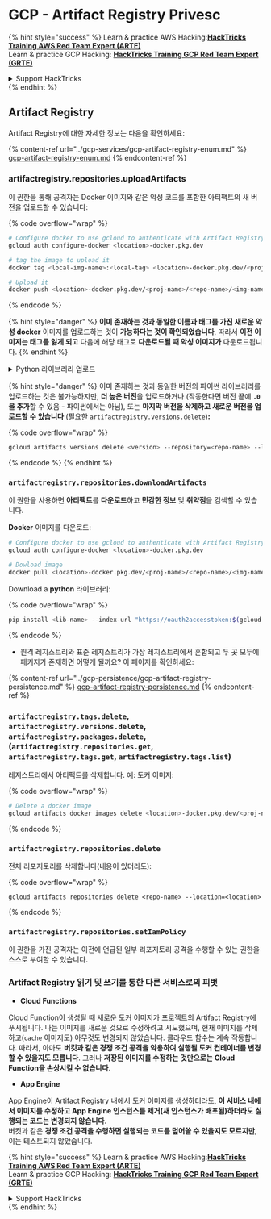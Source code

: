 # GCP - Artifact Registry Privesc

{% hint style="success" %}
Learn & practice AWS Hacking:<img src="../../../.gitbook/assets/image (1).png" alt="" data-size="line">[**HackTricks Training AWS Red Team Expert (ARTE)**](https://training.hacktricks.xyz/courses/arte)<img src="../../../.gitbook/assets/image (1).png" alt="" data-size="line">\
Learn & practice GCP Hacking: <img src="../../../.gitbook/assets/image (2).png" alt="" data-size="line">[**HackTricks Training GCP Red Team Expert (GRTE)**<img src="../../../.gitbook/assets/image (2).png" alt="" data-size="line">](https://training.hacktricks.xyz/courses/grte)

<details>

<summary>Support HackTricks</summary>

* Check the [**subscription plans**](https://github.com/sponsors/carlospolop)!
* **Join the** 💬 [**Discord group**](https://discord.gg/hRep4RUj7f) or the [**telegram group**](https://t.me/peass) or **follow** us on **Twitter** 🐦 [**@hacktricks\_live**](https://twitter.com/hacktricks\_live)**.**
* **Share hacking tricks by submitting PRs to the** [**HackTricks**](https://github.com/carlospolop/hacktricks) and [**HackTricks Cloud**](https://github.com/carlospolop/hacktricks-cloud) github repos.

</details>
{% endhint %}

## Artifact Registry

Artifact Registry에 대한 자세한 정보는 다음을 확인하세요:

{% content-ref url="../gcp-services/gcp-artifact-registry-enum.md" %}
[gcp-artifact-registry-enum.md](../gcp-services/gcp-artifact-registry-enum.md)
{% endcontent-ref %}

### artifactregistry.repositories.uploadArtifacts

이 권한을 통해 공격자는 Docker 이미지와 같은 악성 코드를 포함한 아티팩트의 새 버전을 업로드할 수 있습니다:

{% code overflow="wrap" %}
```bash
# Configure docker to use gcloud to authenticate with Artifact Registry
gcloud auth configure-docker <location>-docker.pkg.dev

# tag the image to upload it
docker tag <local-img-name>:<local-tag> <location>-docker.pkg.dev/<proj-name>/<repo-name>/<img-name>:<tag>

# Upload it
docker push <location>-docker.pkg.dev/<proj-name>/<repo-name>/<img-name>:<tag>
```
{% endcode %}

{% hint style="danger" %}
**이미 존재하는 것과 동일한 이름과 태그를 가진 새로운 악성 docker** 이미지를 업로드하는 것이 **가능하다는 것이 확인되었습니다**, 따라서 **이전 이미지는 태그를 잃게 되고** 다음에 해당 태그로 **다운로드될 때 악성 이미지가** 다운로드됩니다.
{% endhint %}

<details>

<summary>Python 라이브러리 업로드</summary>

**업로드할 라이브러리를 생성하는 것부터 시작하세요** (레지스트리에서 최신 버전을 다운로드할 수 있다면 이 단계를 건너뛸 수 있습니다):

1.  **프로젝트 구조 설정**:

* 라이브러리를 위한 새 디렉토리를 생성합니다, 예: `hello_world_library`.
* 이 디렉토리 안에 패키지 이름으로 또 다른 디렉토리를 생성합니다, 예: `hello_world`.
* 패키지 디렉토리 안에 `__init__.py` 파일을 생성합니다. 이 파일은 비어있거나 패키지 초기화를 포함할 수 있습니다.

```bash
mkdir hello_world_library
cd hello_world_library
mkdir hello_world
touch hello_world/__init__.py
```
2.  **라이브러리 코드 작성**:

* `hello_world` 디렉토리 안에 모듈을 위한 새로운 Python 파일을 생성합니다, 예: `greet.py`.
* "Hello, World!" 함수를 작성합니다:

```python
# hello_world/greet.py
def say_hello():
return "Hello, World!"
```
3.  **`setup.py` 파일 생성**:

* `hello_world_library` 디렉토리의 루트에 `setup.py` 파일을 생성합니다.
* 이 파일은 라이브러리에 대한 메타데이터를 포함하고 Python에 설치 방법을 알려줍니다.

```python
# setup.py
from setuptools import setup, find_packages

setup(
name='hello_world',
version='0.1',
packages=find_packages(),
install_requires=[
# 라이브러리에 필요한 종속성
],
)
```

**이제 라이브러리를 업로드합시다:**

1.  **패키지 빌드**:

* `hello_world_library` 디렉토리의 루트에서 다음을 실행합니다:

```sh
python3 setup.py sdist bdist_wheel
```
2. **패키지 업로드를 위한 twine 인증 구성**:
* `twine`이 설치되어 있는지 확인합니다 (`pip install twine`).
* `gcloud`를 사용하여 자격 증명을 구성합니다:

{% code overflow="wrap" %}
````
```sh
twine upload --username 'oauth2accesstoken' --password "$(gcloud auth print-access-token)" --repository-url https://<location>-python.pkg.dev/<project-id>/<repo-name>/ dist/*
```
````
{% endcode %}

3. **빌드를 정리하기**
```bash
rm -rf dist build hello_world.egg-info
```
</details>

{% hint style="danger" %}
이미 존재하는 것과 동일한 버전의 파이썬 라이브러리를 업로드하는 것은 불가능하지만, **더 높은 버전**을 업로드하거나 (작동한다면 버전 끝에 **`.0`을 추가**할 수 있음 - 파이썬에서는 아님), 또는 **마지막 버전을 삭제하고 새로운 버전을 업로드할 수 있습니다** (필요한 `artifactregistry.versions.delete`)**:**

{% code overflow="wrap" %}
```sh
gcloud artifacts versions delete <version> --repository=<repo-name> --location=<location> --package=<lib-name>
```
{% endcode %}
{% endhint %}

### `artifactregistry.repositories.downloadArtifacts`

이 권한을 사용하면 **아티팩트**를 **다운로드**하고 **민감한 정보** 및 **취약점**을 검색할 수 있습니다.

**Docker** 이미지를 다운로드:
```sh
# Configure docker to use gcloud to authenticate with Artifact Registry
gcloud auth configure-docker <location>-docker.pkg.dev

# Dowload image
docker pull <location>-docker.pkg.dev/<proj-name>/<repo-name>/<img-name>:<tag>
```
Download a **python** 라이브러리:

{% code overflow="wrap" %}
```bash
pip install <lib-name> --index-url "https://oauth2accesstoken:$(gcloud auth print-access-token)@<location>-python.pkg.dev/<project-id>/<repo-name>/simple/" --trusted-host <location>-python.pkg.dev --no-cache-dir
```
{% endcode %}

* 원격 레지스트리와 표준 레지스트리가 가상 레지스트리에서 혼합되고 두 곳 모두에 패키지가 존재하면 어떻게 될까요? 이 페이지를 확인하세요:

{% content-ref url="../gcp-persistence/gcp-artifact-registry-persistence.md" %}
[gcp-artifact-registry-persistence.md](../gcp-persistence/gcp-artifact-registry-persistence.md)
{% endcontent-ref %}

### `artifactregistry.tags.delete`, `artifactregistry.versions.delete`, `artifactregistry.packages.delete`, (`artifactregistry.repositories.get`, `artifactregistry.tags.get`, `artifactregistry.tags.list`)

레지스트리에서 아티팩트를 삭제합니다. 예: 도커 이미지:

{% code overflow="wrap" %}
```bash
# Delete a docker image
gcloud artifacts docker images delete <location>-docker.pkg.dev/<proj-name>/<repo-name>/<img-name>:<tag>
```
{% endcode %}

### `artifactregistry.repositories.delete`

전체 리포지토리를 삭제합니다(내용이 있더라도):

{% code overflow="wrap" %}
```
gcloud artifacts repositories delete <repo-name> --location=<location>
```
{% endcode %}

### `artifactregistry.repositories.setIamPolicy`

이 권한을 가진 공격자는 이전에 언급된 일부 리포지토리 공격을 수행할 수 있는 권한을 스스로 부여할 수 있습니다.

### Artifact Registry 읽기 및 쓰기를 통한 다른 서비스로의 피벗

* **Cloud Functions**

Cloud Function이 생성될 때 새로운 도커 이미지가 프로젝트의 Artifact Registry에 푸시됩니다. 나는 이미지를 새로운 것으로 수정하려고 시도했으며, 현재 이미지를 삭제하고(`cache` 이미지도) 아무것도 변경되지 않았습니다. 클라우드 함수는 계속 작동합니다. 따라서, 아마도 **버킷과 같은 경쟁 조건 공격을 악용하여 실행될 도커 컨테이너를 변경할 수 있을지도 모릅니다**. 그러나 **저장된 이미지를 수정하는 것만으로는 Cloud Function을 손상시킬 수 없습니다**.

* **App Engine**

App Engine이 Artifact Registry 내에서 도커 이미지를 생성하더라도, **이 서비스 내에서 이미지를 수정하고 App Engine 인스턴스를 제거(새 인스턴스가 배포됨)하더라도** **실행되는 코드는 변경되지 않습니다**.\
버킷과 같은 **경쟁 조건 공격을 수행하면 실행되는 코드를 덮어쓸 수 있을지도 모르지만**, 이는 테스트되지 않았습니다.

{% hint style="success" %}
Learn & practice AWS Hacking:<img src="../../../.gitbook/assets/image (1).png" alt="" data-size="line">[**HackTricks Training AWS Red Team Expert (ARTE)**](https://training.hacktricks.xyz/courses/arte)<img src="../../../.gitbook/assets/image (1).png" alt="" data-size="line">\
Learn & practice GCP Hacking: <img src="../../../.gitbook/assets/image (2).png" alt="" data-size="line">[**HackTricks Training GCP Red Team Expert (GRTE)**<img src="../../../.gitbook/assets/image (2).png" alt="" data-size="line">](https://training.hacktricks.xyz/courses/grte)

<details>

<summary>Support HackTricks</summary>

* Check the [**subscription plans**](https://github.com/sponsors/carlospolop)!
* **Join the** 💬 [**Discord group**](https://discord.gg/hRep4RUj7f) or the [**telegram group**](https://t.me/peass) or **follow** us on **Twitter** 🐦 [**@hacktricks\_live**](https://twitter.com/hacktricks\_live)**.**
* **Share hacking tricks by submitting PRs to the** [**HackTricks**](https://github.com/carlospolop/hacktricks) and [**HackTricks Cloud**](https://github.com/carlospolop/hacktricks-cloud) github repos.

</details>
{% endhint %}
